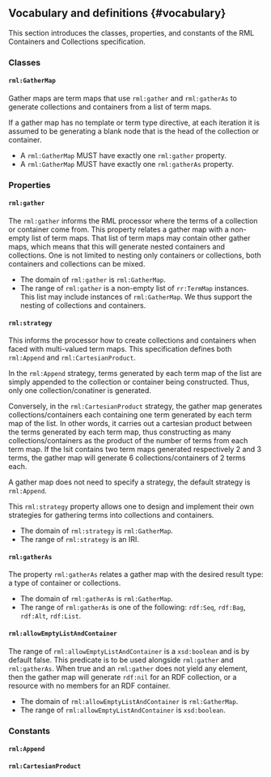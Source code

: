 ## Vocabulary and definitions {#vocabulary}

This section introduces the classes, properties, and constants of the RML Containers and Collections specification.

### Classes

#### `rml:GatherMap`
Gather maps are term maps that use `rml:gather` and `rml:gatherAs` to generate collections and containers from a list of term maps. 

If a gather map has no template or term type directive, at each iteration it is assumed to be generating a blank node that is the head of the collection or container.

* A `rml:GatherMap` MUST have exactly one `rml:gather` property.
* A `rml:GatherMap` MUST have exactly one `rml:gatherAs` property.

### Properties

#### `rml:gather`

The `rml:gather` informs the RML processor where the terms of a collection or container come from. This property relates a gather map with a non-empty list of term maps. 
That list of term maps may contain other gather maps, which means that this will generate nested containers and collections. One is not limited to nesting only containers or collections, both containers and collections can be mixed.

* The domain of `rml:gather` is `rml:GatherMap`.
* The range of `rml:gather` is a non-empty list of `rr:TermMap` instances. This list may include instances of `rml:GatherMap`. We thus support the nesting of collections and containers.

#### `rml:strategy`
This informs the processor how to create collections and containers when faced with multi-valued term maps. 
This specification defines both `rml:Append` and `rml:CartesianProduct`. 

In the `rml:Append` strategy, terms generated by each term map of the list are simply appended to the collection or container being constructed. Thus, only one collection/conatiner is generated.

Conversely, in the `rml:CartesianProduct` strategy, the gather map generates collections/containers each containing one term generated by each term map of the list. In other words, it carries out a cartesian product between the terms generated by each term map, thus constructing as many collections/containers as the product of the number of terms from each term map. If the lsit contains two term maps generated respectively 2 and 3 terms, the gather map will generate 6 collections/containers of 2 terms each.

A gather map does not need to specify a strategy, the default strategy is `rml:Append`.

This `rml:strategy` property allows one to design and implement their own strategies for gathering terms into collections and containers.

* The domain of `rml:strategy` is `rml:GatherMap`.
* The range of `rml:strategy` is an IRI.


#### `rml:gatherAs`

The property `rml:gatherAs` relates a gather map with the desired result type: a type of container or collections.

* The domain of `rml:gatherAs` is `rml:GatherMap`.
* The range of `rml:gatherAs` is one of the following: `rdf:Seq`, `rdf:Bag`, `rdf:Alt`, `rdf:List`.

#### `rml:allowEmptyListAndContainer`
The range of `rml:allowEmptyListAndContainer` is a `xsd:boolean` and is by default false. This predicate is to be used alongside `rml:gather` and `rml:gatherAs`. When true and an `rml:gather` does not yield any element, then the gather map will generate `rdf:nil` for an RDF collection, or a resource with no members for an RDF container.

* The domain of `rml:allowEmptyListAndContainer` is `rml:GatherMap`.
* The range of `rml:allowEmptyListAndContainer` is `xsd:boolean`.

### Constants

#### `rml:Append`

#### `rml:CartesianProduct`